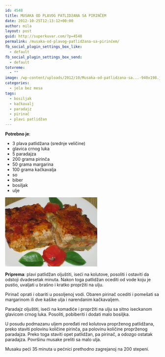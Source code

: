 ```yaml
---
id: 4548
title: MUSAKA OD PLAVOG PATLIDžANA SA PIRINČEM
date: 2012-10-25T12:13:12+00:00
author: mila
layout: post
guid: http://superkuvar.com/?p=4548
permalink: /musaka-od-plavog-patlidžana-sa-pirinčem/
fb_social_plugin_settings_box_like:
  - default
fb_social_plugin_settings_box_send:
  - default
totvreme:
  - ""
image: /wp-content/uploads/2012/10/Musaka-od-patlidzana-sa...-940x198.jpg
categories:
  - jela bez mesa
tags:
  - bosiljak
  - kačkavalj
  - paradajz
  - pirinač
  - plavi patlidžan
---
```

**Potrebno je**:

  * 3 plava patlidžana (srednje veličine)
  * glavica crnog luka
  * 5 paradajza
  * 200 grama pirinča
  * 50 grama margarina
  * 100 grama kačkavalja
  * so
  * biber
  * bosiljak
  * ulje

<img class="alignnone size-medium wp-image-4549" title="Musaka od patlidzana sa..." src="/wp-content/uploads/2012/10/Musaka-od-patlidzana-sa...-300x225.jpg" alt="" width="300" height="225" /> 

**Priprema**: plavi patlidžan oljuštiti, iseći na kolutove, posoliti i ostaviti da odstoji dvadesetak minuta. Nakon toga patlidžan ocediti od vode koju je pustio, uvaljati u brašno i kratko propržiti na ulju.

Pirinač oprati i obariti u posoljenoj vodi. Obaren pirinač ocediti i pomešati sa margarinom ili dve kašike ulja i narendanim kačkavaljem.

Paradajz oljuštiti, iseći na komadiće i propržiti na ulju sa sitno iseckanom glavicom crnog luka. Posoliti, pobiberiti i dodati malo bosiljka.

U posudu podmazanu uljem poređati red kolutova proprženog patlidžana, preko staviti polovinu količine pirinča, pa polovinu količine proprženog paradajza. Preko toga staviti opet patlidžan, pa pirinač, a odozgo ostatak paradajza. Površinu musake preliti sa malo ulja.

Musaku peći 35 minuta u pećnici prethodno zagrejanoj na 200 stepeni.